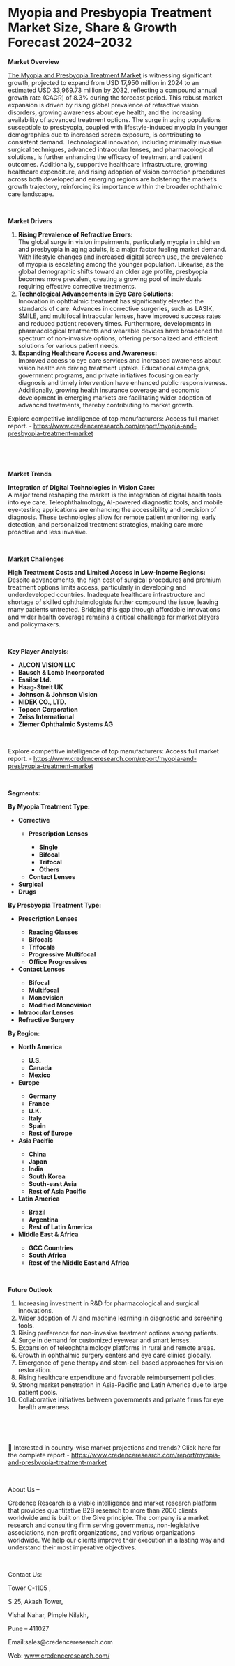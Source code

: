 #  Myopia and Presbyopia Treatment Market Size, Share & Growth Forecast 2024–2032


<p><strong>Market Overview</strong></p>
<p><a href="https://www.credenceresearch.com/report/myopia-and-presbyopia-treatment-market">The Myopia and Presbyopia Treatment Market</a> is witnessing significant growth, projected to expand from USD 17,950 million in 2024 to an estimated USD 33,969.73 million by 2032, reflecting a compound annual growth rate (CAGR) of 8.3% during the forecast period. This robust market expansion is driven by rising global prevalence of refractive vision disorders, growing awareness about eye health, and the increasing availability of advanced treatment options. The surge in aging populations susceptible to presbyopia, coupled with lifestyle-induced myopia in younger demographics due to increased screen exposure, is contributing to consistent demand. Technological innovation, including minimally invasive surgical techniques, advanced intraocular lenses, and pharmacological solutions, is further enhancing the efficacy of treatment and patient outcomes. Additionally, supportive healthcare infrastructure, growing healthcare expenditure, and rising adoption of vision correction procedures across both developed and emerging regions are bolstering the market&rsquo;s growth trajectory, reinforcing its importance within the broader ophthalmic care landscape.</p>
<p><strong>&nbsp;</strong></p>
<p><strong>Market Drivers</strong></p>
<ol>
<li><strong> Rising Prevalence of Refractive Errors:</strong><br data-start="1251" data-end="1254" /> The global surge in vision impairments, particularly myopia in children and presbyopia in aging adults, is a major factor fueling market demand. With lifestyle changes and increased digital screen use, the prevalence of myopia is escalating among the younger population. Likewise, as the global demographic shifts toward an older age profile, presbyopia becomes more prevalent, creating a growing pool of individuals requiring effective corrective treatments.</li>
<li data-start="1715" data-end="2216"><strong data-start="1715" data-end="1771"> Technological Advancements in Eye Care Solutions:</strong><br data-start="1771" data-end="1774" /> Innovation in ophthalmic treatment has significantly elevated the standards of care. Advances in corrective surgeries, such as LASIK, SMILE, and multifocal intraocular lenses, have improved success rates and reduced patient recovery times. Furthermore, developments in pharmacological treatments and wearable devices have broadened the spectrum of non-invasive options, offering personalized and efficient solutions for various patient needs.</li>
<li data-start="2218" data-end="2725"><strong data-start="2218" data-end="2267"> Expanding Healthcare Access and Awareness:</strong><br data-start="2267" data-end="2270" /> Improved access to eye care services and increased awareness about vision health are driving treatment uptake. Educational campaigns, government programs, and private initiatives focusing on early diagnosis and timely intervention have enhanced public responsiveness. Additionally, growing health insurance coverage and economic development in emerging markets are facilitating wider adoption of advanced treatments, thereby contributing to market growth.</li>
</ol>
<p>Explore competitive intelligence of top manufacturers: Access full market report. - <a href="https://www.credenceresearch.com/report/myopia-and-presbyopia-treatment-market">https://www.credenceresearch.com/report/myopia-and-presbyopia-treatment-market</a></p>
<p><strong>&nbsp;</strong></p>
<p><strong>&nbsp;</strong></p>
<p><strong>Market Trends</strong></p>
<p><strong>Integration of Digital Technologies in Vision Care:</strong><br data-start="2819" data-end="2822" /> A major trend reshaping the market is the integration of digital health tools into eye care. Teleophthalmology, AI-powered diagnostic tools, and mobile eye-testing applications are enhancing the accessibility and precision of diagnosis. These technologies allow for remote patient monitoring, early detection, and personalized treatment strategies, making care more proactive and less invasive.</p>
<p><strong>&nbsp;</strong></p>
<p><strong>Market Challenges</strong></p>
<p><strong>High Treatment Costs and Limited Access in Low-Income Regions:</strong><br data-start="3287" data-end="3290" /> Despite advancements, the high cost of surgical procedures and premium treatment options limits access, particularly in developing and underdeveloped countries. Inadequate healthcare infrastructure and shortage of skilled ophthalmologists further compound the issue, leaving many patients untreated. Bridging this gap through affordable innovations and wider health coverage remains a critical challenge for market players and policymakers.</p>
<p><strong>&nbsp;</strong></p>
<p><strong>Key Player Analysis:</strong></p>
<ul>
<li><strong>ALCON VISION LLC</strong></li>
<li><strong>Bausch &amp; Lomb Incorporated</strong></li>
<li><strong>Essilor Ltd.</strong></li>
<li><strong>Haag-Streit UK</strong></li>
<li><strong>Johnson &amp; Johnson Vision</strong></li>
<li><strong>NIDEK CO., LTD.</strong></li>
<li><strong>Topcon Corporation</strong></li>
<li><strong>Zeiss International</strong></li>
<li><strong>Ziemer Ophthalmic Systems AG</strong></li>
</ul>
<p><strong>&nbsp;</strong></p>
<p>Explore competitive intelligence of top manufacturers: Access full market report. - <a href="https://www.credenceresearch.com/report/myopia-and-presbyopia-treatment-market">https://www.credenceresearch.com/report/myopia-and-presbyopia-treatment-market</a></p>
<p><strong>&nbsp;</strong></p>
<p><strong>Segments:</strong></p>
<p><strong>By Myopia Treatment Type:</strong></p>
<ul>
<li><strong>Corrective</strong></li>
<ul>
<li><strong>Prescription Lenses</strong></li>
<ul>
<li><strong>Single</strong></li>
<li><strong>Bifocal</strong></li>
<li><strong>Trifocal</strong></li>
<li><strong>Others</strong></li>
</ul>
<li><strong>Contact Lenses</strong></li>
</ul>
<li><strong>Surgical</strong></li>
<li><strong>Drugs</strong></li>
</ul>
<p><strong>By Presbyopia Treatment Type:</strong></p>
<ul>
<li><strong>Prescription Lenses</strong></li>
<ul>
<li><strong>Reading Glasses</strong></li>
<li><strong>Bifocals</strong></li>
<li><strong>Trifocals</strong></li>
<li><strong>Progressive Multifocal</strong></li>
<li><strong>Office Progressives</strong></li>
</ul>
<li><strong>Contact Lenses</strong></li>
<ul>
<li><strong>Bifocal</strong></li>
<li><strong>Multifocal</strong></li>
<li><strong>Monovision</strong></li>
<li><strong>Modified Monovision</strong></li>
</ul>
<li><strong>Intraocular Lenses</strong></li>
<li><strong>Refractive Surgery</strong></li>
</ul>
<p><strong>By Region:</strong></p>
<ul>
<li><strong>North America</strong></li>
<ul>
<li><strong>U.S.</strong></li>
<li><strong>Canada</strong></li>
<li><strong>Mexico</strong></li>
</ul>
<li><strong>Europe</strong></li>
<ul>
<li><strong>Germany</strong></li>
<li><strong>France</strong></li>
<li><strong>U.K.</strong></li>
<li><strong>Italy</strong></li>
<li><strong>Spain</strong></li>
<li><strong>Rest of Europe</strong></li>
</ul>
<li><strong>Asia Pacific</strong></li>
<ul>
<li><strong>China</strong></li>
<li><strong>Japan</strong></li>
<li><strong>India</strong></li>
<li><strong>South Korea</strong></li>
<li><strong>South-east Asia</strong></li>
<li><strong>Rest of Asia Pacific</strong></li>
</ul>
<li><strong>Latin America</strong></li>
<ul>
<li><strong>Brazil</strong></li>
<li><strong>Argentina</strong></li>
<li><strong>Rest of Latin America</strong></li>
</ul>
<li><strong>Middle East &amp; Africa</strong></li>
<ul>
<li><strong>GCC Countries</strong></li>
<li><strong>South Africa</strong></li>
<li><strong>Rest of the Middle East and Africa</strong></li>
</ul>
</ul>
<p><strong>&nbsp;</strong></p>
<p><strong>Future Outlook </strong></p>
<ol>
<li>Increasing investment in R&amp;D for pharmacological and surgical innovations.</li>
<li data-start="3858" data-end="3936">Wider adoption of AI and machine learning in diagnostic and screening tools.</li>
<li data-start="3940" data-end="4010">Rising preference for non-invasive treatment options among patients.</li>
<li data-start="4014" data-end="4072">Surge in demand for customized eyewear and smart lenses.</li>
<li data-start="4076" data-end="4145">Expansion of teleophthalmology platforms in rural and remote areas.</li>
<li data-start="4149" data-end="4218">Growth in ophthalmic surgery centers and eye care clinics globally.</li>
<li data-start="4222" data-end="4304">Emergence of gene therapy and stem-cell based approaches for vision restoration.</li>
<li data-start="4308" data-end="4377">Rising healthcare expenditure and favorable reimbursement policies.</li>
<li data-start="4381" data-end="4470">Strong market penetration in Asia-Pacific and Latin America due to large patient pools.</li>
<li data-start="4475" data-end="4564">Collaborative initiatives between governments and private firms for eye health awareness.</li>
</ol>
<p><strong>&nbsp;</strong></p>
<p><strong>&nbsp;</strong></p>
<p>📌 Interested in country-wise market projections and trends? Click here for the complete report.- <a href="https://www.credenceresearch.com/report/myopia-and-presbyopia-treatment-market">https://www.credenceresearch.com/report/myopia-and-presbyopia-treatment-market</a></p>
<p>&nbsp;</p>
<p>About Us &ndash;</p>
<p>Credence Research is a viable intelligence and market research platform that provides quantitative B2B research to more than 2000 clients worldwide and is built on the Give principle. The company is a market research and consulting firm serving governments, non-legislative associations, non-profit organizations, and various organizations worldwide. We help our clients improve their execution in a lasting way and understand their most imperative objectives.</p>
<p>&nbsp;</p>
<p>Contact Us:</p>
<p>Tower C-1105 ,</p>
<p>S 25, Akash Tower,</p>
<p>Vishal Nahar, Pimple Nilakh,</p>
<p>Pune &ndash; 411027</p>
<p>Email:sales@credenceresearch.com</p>
<p>Web: <a href="http://www.credenceresearch.com/">www.credenceresearch.com/</a></p>
